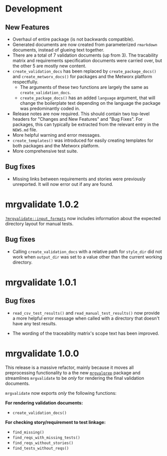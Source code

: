 # Development

## New Features
 - Overhaul of entire package (is not backwards compatible).
 - Generated documents are now created from parameterized `rmarkdown` documents, instead of glueing text together.
 - There are a total of 7 validation documents (up from 3). The tracability matrix and requirements specification documents were carried over, but the other 5 are mostly new content.
 - `create_validation_docs` has been replaced by `create_package_docs()` and `create_metworx_docs()` for packages and the Metworx platform respectfully.
    - The arguments of these two functions are largely the same as `create_validation_docs`.
    - `create_package_docs()` has an added `language` argument, that will change the boilerplate text depending on the language the package was predominantly coded in.
 - Release notes are now required. This should contain two top-level headers for "Changes and New Features" and "Bug Fixes". For packages, this can typically be extracted from the relevant entry in the `NEWS.md` file.
 - More helpful warning and error messages.
 - `create_templates()` was introduced for easily creating templates for both packages and the Metworx platform.
 - More comprehensive test suite.

## Bug fixes

 - Missing links between requirements and stories were previously unreported. It will now error out if any are found.

# mrgvalidate 1.0.2

[`?mrgvalidate::input_formats`](https://metrumresearchgroup.github.io/mrgvalidate/reference/input_formats.html) now includes information about the expected directory layout for manual tests.

## Bug fixes

* Calling `create_validation_docs` with a relative path for `style_dir` did not work when `output_dir` was set to a value other than the current working directory.

# mrgvalidate 1.0.1

## Bug fixes

* `read_csv_test_results()` and `read_manual_test_results()` now provide a more helpful error message when called with a directory that doesn't have any test results.

* The wording of the traceability matrix's scope text has been improved.

# mrgvalidate 1.0.0

This release is a massive refactor, mainly because it moves all preprocessing functionality to a the new [`mrgvalprep`](https://github.com/metrumresearchgroup/mrgvalprep) package and streamlines `mrgvalidate` to be _only_ for rendering the final validation documents.

`mrgvalidate` now exports _only_ the following functions:

**For rendering validation documents:**

* `create_validation_docs()`

**For checking story/requirement to test linkage:**

* `find_missing()`
* `find_reqs_with_missing_tests()`
* `find_reqs_without_stories()`
* `find_tests_without_reqs()`
